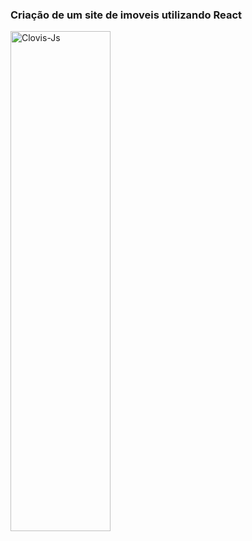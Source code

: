 ### Criação de um site de imoveis utilizando React



<img align="center" alt="Clovis-Js" height="800" width="160" src="https://uploaddeimagens.com.br/images/004/439/310/full/Sem_t%C3%ADtulo.png?1682095829">
